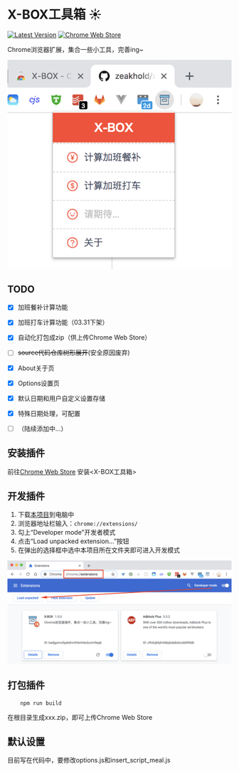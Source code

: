 # X-BOX工具箱 :sunny: 
[![Latest Version](https://img.shields.io/badge/Latest_Version-1.1.4-blue.svg)](https://codeload.github.com/zeakhold/chrome-extension/zip/master) [![Chrome Web Store](https://img.shields.io/badge/Install-_Chrome_Web_Store-brightgreen.svg)](https://chrome.google.com/webstore/detail/x-box/ghjnofmahfaomccknicfliidomnmimdd) 
 
Chrome浏览器扩展，集合一些小工具，完善ing~

![](./screenshot/Screenshot_1.png)


## TODO

- [x] 加班餐补计算功能
- [x] 加班打车计算功能（03.31下架）
- [x] 自动化打包成zip（供上传Chrome Web Store）
- [ ] ~~source代码仓库树形展开~~(安全原因废弃)
- [x] About关于页
- [x] Options设置页
- [x] 默认日期和用户自定义设置存储
- [x] 特殊日期处理，可配置
- [ ] （陆续添加中...）


## 安装插件
前往[Chrome Web Store](https://chrome.google.com/webstore/detail/x-box/ghjnofmahfaomccknicfliidomnmimdd) 安装<X-BOX工具箱>

    

## 开发插件
1. 下载[本项目](https://github.com/zeakhold/x-box/repository/master/archive.zip)到电脑中
2. 浏览器地址栏输入：`chrome://extensions/`
3. 勾上“Developer mode”开发者模式
4. 点击“Load unpacked extension...”按钮
5. 在弹出的选择框中选中本项目所在文件夹即可进入开发模式

![](./screenshot/Screenshot_2.png)


## 打包插件
```
    npm run build
```
在根目录生成xxx.zip，即可上传Chrome Web Store


## 默认设置
目前写在代码中，要修改options.js和insert_script_meal.js
